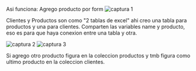 Asi funciona:
Agrego producto por form
![captura 1](https://user-images.githubusercontent.com/80124560/130792892-3ebb0f05-5db5-4436-8ac4-e410bb3d8b89.PNG)

Clientes y Productos son como "2 tablas de excel" ahi creo una tabla para productos y una para clientes. Comparten las variables name y producto, eso es para que haya conexion entre una tabla y otra.

![captura 2](https://user-images.githubusercontent.com/80124560/130792903-1740eb75-3a41-4b6b-9337-81f66b6f7695.PNG)
![captura 3](https://user-images.githubusercontent.com/80124560/130792906-2fffa216-6845-4bed-ab87-1f71b29b1baf.PNG)

Si agrego otro producto figura en la coleccion productos y tmb figura como ultimo producto en la coleccion clientes.
